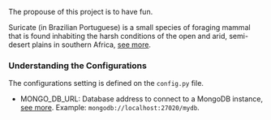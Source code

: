 The propouse of this project is to have fun.

Suricate (in Brazilian Portuguese) is a small species of foraging mammal that is found inhabiting the harsh conditions of the open and arid, semi-desert plains in southern Africa, [see more](https://a-z-animals.com/animals/meerkat/).

### Understanding the Configurations

The configurations setting is defined on the `config.py` file.

- MONGO_DB_URL: Database address to connect to a MongoDB instance, [see more](https://docs.mongodb.com/manual/reference/connection-string/). Example: `mongodb://localhost:27020/mydb`.



